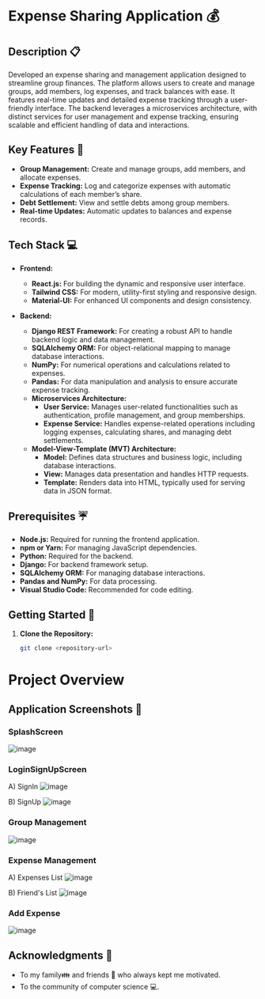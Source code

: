 # Expense Sharing Application 💰

## Description 📋
Developed an expense sharing and management application designed to streamline group finances. The platform allows users to create and manage groups, add members, log expenses, and track balances with ease. It features real-time updates and detailed expense tracking through a user-friendly interface. The backend leverages a microservices architecture, with distinct services for user management and expense tracking, ensuring scalable and efficient handling of data and interactions.

## Key Features 🔑

- **Group Management:** Create and manage groups, add members, and allocate expenses.
- **Expense Tracking:** Log and categorize expenses with automatic calculations of each member’s share.
- **Debt Settlement:** View and settle debts among group members.
- **Real-time Updates:** Automatic updates to balances and expense records.

## Tech Stack 💻

- **Frontend:**
  - **React.js:** For building the dynamic and responsive user interface.
  - **Tailwind CSS:** For modern, utility-first styling and responsive design.
  - **Material-UI:** For enhanced UI components and design consistency.

- **Backend:**
  - **Django REST Framework:** For creating a robust API to handle backend logic and data management.
  - **SQLAlchemy ORM:** For object-relational mapping to manage database interactions.
  - **NumPy:** For numerical operations and calculations related to expenses.
  - **Pandas:** For data manipulation and analysis to ensure accurate expense tracking.
  - **Microservices Architecture:**
    - **User Service:** Manages user-related functionalities such as authentication, profile management, and group memberships.
    - **Expense Service:** Handles expense-related operations including logging expenses, calculating shares, and managing debt settlements.
  - **Model-View-Template (MVT) Architecture:** 
    - **Model:** Defines data structures and business logic, including database interactions.
    - **View:** Manages data presentation and handles HTTP requests.
    - **Template:** Renders data into HTML, typically used for serving data in JSON format.

## Prerequisites ☔

- **Node.js:** Required for running the frontend application.
- **npm or Yarn:** For managing JavaScript dependencies.
- **Python:** Required for the backend.
- **Django:** For backend framework setup.
- **SQLAlchemy ORM:** For managing database interactions.
- **Pandas and NumPy:** For data processing.
- **Visual Studio Code:** Recommended for code editing.

## Getting Started 🚀

1. **Clone the Repository:**
   ```bash
   git clone <repository-url>

# Project Overview

## Application Screenshots 📸

### SplashScreen
![image](https://github.com/user-attachments/assets/9fb4ead1-fb55-4339-b275-94cae7ba7c34)

### LoginSignUpScreen
A) SignIn
![image](https://github.com/user-attachments/assets/482c3d32-4c2f-4fc2-bf8e-734ede866ef2)


B) SignUp
![image](https://github.com/user-attachments/assets/ef5fbbb6-5f45-4e7e-b186-6044717cf294)


### Group Management
![image](https://github.com/user-attachments/assets/34f37e03-3faf-4717-9156-a28e2923c1b0)


### Expense Management
A) Expenses List
![image](https://github.com/user-attachments/assets/5ba65072-05b5-4038-a3e2-571294162a35)

B) Friend's List
![image](https://github.com/user-attachments/assets/851f27b5-5a2d-4595-9e3f-51421a0c194c)


### Add Expense
![image](https://github.com/user-attachments/assets/062987e1-3863-404d-829d-a70374e6bcf0)

## Acknowledgments 💖

* To my family👪  and friends 👫 who always kept me motivated.
* To the community of computer science 💻.

